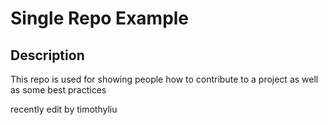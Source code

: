 # Single Repo Example

## Description
This repo is used for showing people how to contribute to a project as well as some best practices

recently edit by timothyliu
